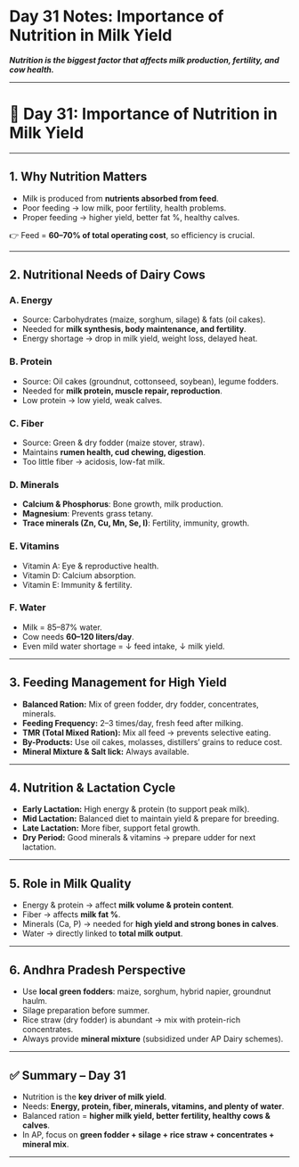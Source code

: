 <H1>Day 31 Notes: Importance of Nutrition in Milk Yield</H1>

***Nutrition is the **biggest factor** that affects milk production, fertility, and cow health.***

---

# 🐄 Day 31: Importance of Nutrition in Milk Yield

---

## 1. Why Nutrition Matters

* Milk is produced from **nutrients absorbed from feed**.
* Poor feeding → low milk, poor fertility, health problems.
* Proper feeding → higher yield, better fat %, healthy calves.

👉 Feed = **60–70% of total operating cost**, so efficiency is crucial.

---

## 2. Nutritional Needs of Dairy Cows

### **A. Energy**

* Source: Carbohydrates (maize, sorghum, silage) & fats (oil cakes).
* Needed for **milk synthesis, body maintenance, and fertility**.
* Energy shortage → drop in milk yield, weight loss, delayed heat.

### **B. Protein**

* Source: Oil cakes (groundnut, cottonseed, soybean), legume fodders.
* Needed for **milk protein, muscle repair, reproduction**.
* Low protein → low yield, weak calves.

### **C. Fiber**

* Source: Green & dry fodder (maize stover, straw).
* Maintains **rumen health, cud chewing, digestion**.
* Too little fiber → acidosis, low-fat milk.

### **D. Minerals**

* **Calcium & Phosphorus**: Bone growth, milk production.
* **Magnesium**: Prevents grass tetany.
* **Trace minerals (Zn, Cu, Mn, Se, I)**: Fertility, immunity, growth.

### **E. Vitamins**

* Vitamin A: Eye & reproductive health.
* Vitamin D: Calcium absorption.
* Vitamin E: Immunity & fertility.

### **F. Water**

* Milk = 85–87% water.
* Cow needs **60–120 liters/day**.
* Even mild water shortage = ↓ feed intake, ↓ milk yield.

---

## 3. Feeding Management for High Yield

* **Balanced Ration:** Mix of green fodder, dry fodder, concentrates, minerals.
* **Feeding Frequency:** 2–3 times/day, fresh feed after milking.
* **TMR (Total Mixed Ration):** Mix all feed → prevents selective eating.
* **By-Products:** Use oil cakes, molasses, distillers’ grains to reduce cost.
* **Mineral Mixture & Salt lick:** Always available.

---

## 4. Nutrition & Lactation Cycle

* **Early Lactation:** High energy & protein (to support peak milk).
* **Mid Lactation:** Balanced diet to maintain yield & prepare for breeding.
* **Late Lactation:** More fiber, support fetal growth.
* **Dry Period:** Good minerals & vitamins → prepare udder for next lactation.

---

## 5. Role in Milk Quality

* Energy & protein → affect **milk volume & protein content**.
* Fiber → affects **milk fat %**.
* Minerals (Ca, P) → needed for **high yield and strong bones in calves**.
* Water → directly linked to **total milk output**.

---

## 6. Andhra Pradesh Perspective

* Use **local green fodders**: maize, sorghum, hybrid napier, groundnut haulm.
* Silage preparation before summer.
* Rice straw (dry fodder) is abundant → mix with protein-rich concentrates.
* Always provide **mineral mixture** (subsidized under AP Dairy schemes).

---

## ✅ Summary – Day 31

* Nutrition is the **key driver of milk yield**.
* Needs: **Energy, protein, fiber, minerals, vitamins, and plenty of water**.
* Balanced ration = **higher milk yield, better fertility, healthy cows & calves**.
* In AP, focus on **green fodder + silage + rice straw + concentrates + mineral mix**.

---

